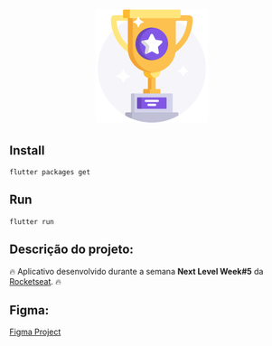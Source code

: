 <h1 align='center'><img width="200" src="assets/images/trophy.png" alt="Logo" /></h1> 

## Install 

```
flutter packages get
```

## Run

```
flutter run
```
## Descrição do projeto:

🔥 Aplicativo desenvolvido durante a semana **Next Level Week#5** da [Rocketseat](https://www.rocketseat.com.br). 🔥


## Figma:

[Figma Project](https://www.figma.com/file/fMqKhwT9L5D3MVe4btRtG5/DevQuiz?node-id=0%3A1)